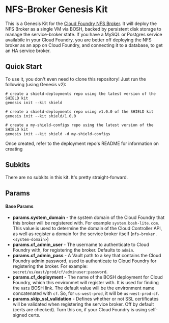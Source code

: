 NFS-Broker Genesis Kit
======================

This is a Genesis Kit for the [Cloud Foundry NFS Broker][1]. It will
deploy the NFS Broker as a single VM via BOSH, backed by persistent
disk storage to manage the service-broker state. If you have a MySQL
or Postgres service availabile in your Cloud Foundry, you are better
off deploying the NFS broker as an app on Cloud Foundry, and connecting
it to a database, to get an HA service broker.

Quick Start
-----------

To use it, you don't even need to clone this repository!  Just run
the following (using Genesis v2):

```
# create a shield-deployments repo using the latest version of the SHIELD kit
genesis init --kit shield

# create a shield-deployments repo using v1.0.0 of the SHIELD kit
genesis init --kit shield/1.0.0

# create a my-shield-configs repo using the latest version of the SHIELD kit
genesis init --kit shield -d my-shield-configs
```

Once created, refer to the deployment repo's README for information on creating

Subkits
-------

There are no subkits in this kit. It's pretty straight-forward.

Params
------

#### Base Params

- **params.system_domain** - the system domain of the Cloud Foundry that this broker
  will be registered with. For example `system.bosh-lite.com`. This value is used to
  determine the domain of the Cloud Controller API, as well as register a domain for
  the service broker itself (`nfs-broker.<system-domain>`)
- **params.cf_admin_user** - The username to authenticate to Cloud Foundry with, for
  registering the broker. Defaults to `admin`.
- **params.cf_admin_pass** - A Vault path to a key that contains the Cloud Foundry admin
  password, used to authenticate to Cloud Foundry for registering the broker. For example:
  `secret/us/east/prod/cf/adminuser:password`.
- **params.cf_deployment** - The name of the BOSH deployment for Cloud Foundry, which this
  environmet will register with. It is used for finding the `nats` BOSH link. The default
  value will be the environment name concatenated with `cf`. So, for `us-west-prod`,
  it will be `us-west-prod-cf`.
- **params.skip_ssl_validation** - Defines whether or not SSL certificates will be validated
  when registering the service broker. Off by default (certs are checked). Turn this on, if
  your Cloud Foundry is using self-signed certs.

[1]: https://github.com/cloudfoundry/nfs-volume-release
